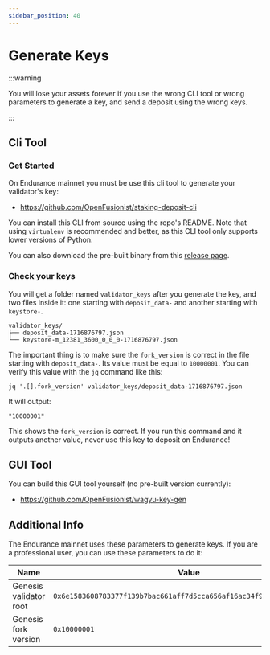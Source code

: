 ```yaml
---
sidebar_position: 40
---
```


# Generate Keys

:::warning

You will lose your assets forever if you use the wrong CLI tool or wrong parameters to generate a key, and send a deposit using the wrong keys.

:::

## Cli Tool

### Get Started

On Endurance mainnet you must be use this cli tool to generate your validator's key:

- https://github.com/OpenFusionist/staking-deposit-cli

You can install this CLI from source using the repo's README. Note that using `virtualenv` is recommended and better, as this CLI tool only supports lower versions of Python.

You can also download the pre-built binary from this [release page](https://github.com/OpenFusionist/staking-deposit-cli/releases/tag/v2.7.0-endurance).

### Check your keys

You will get a folder named `validator_keys` after you generate the key, and two files inside it: one starting with `deposit_data-` and another starting with `keystore-`.

```
validator_keys/
├── deposit_data-1716876797.json
└── keystore-m_12381_3600_0_0_0-1716876797.json
```

The important thing is to make sure the `fork_version` is correct in the file starting with `deposit_data-`. Its value must be equal to `10000001`. You can verify this value with the `jq` command like this:

```
jq '.[].fork_version' validator_keys/deposit_data-1716876797.json
```

It will output:

```
"10000001"
```

This shows the `fork_version` is correct. If you run this command and it outputs another value, never use this key to deposit on Endurance!

## GUI Tool

You can build this GUI tool yourself (no pre-built version currently):

- https://github.com/OpenFusionist/wagyu-key-gen

## Additional Info

The Endurance mainnet uses these parameters to generate keys. If you are a professional user, you can use these parameters to do it:

| Name | Value |
| --- | --- |
| Genesis validator root | `0x6e1583608783377f139b7bac661aff7d5cca656af16ac34f9d0eda27dbf1316c` |
| Genesis fork version | `0x10000001` |


